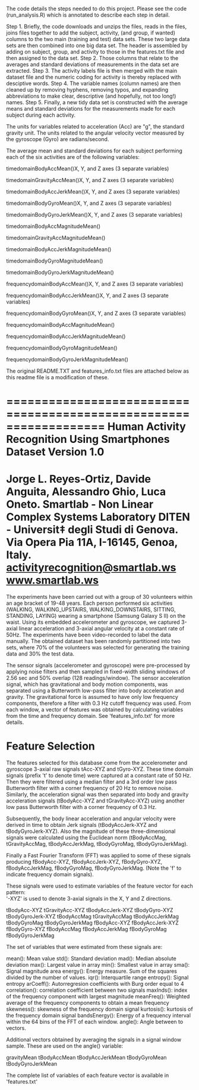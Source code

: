   The code details the steps needed to do this project. Please see the code (run_analysis.R) which is annotated to describe each step in detail.
  
  Step 1. Briefly, the code downloads and unzips the files, reads in the files, joins files together to add the subject, activity, (and group, if wanted) columns to the two main (training and test) data sets. These two large data sets are then combined into one big data set. The header is assembled by adding on subject, group, and activity to those in the features.txt file and then assigned to the data set. 
  Step 2. Those columns that relate to the averages and standard deviations of measurements in the data set are extracted. 
  Step 3. The activity labels file is then merged with the main dataset file and the numeric coding for activity is thereby replaced with desciptive words. 
  Step 4. The variable names (column names) are then cleaned up by removing hyphens, removing typos, and expanding abbreviations to make clear, descriptive (and hopefully, not too long!) names. 
  Step 5. Finally, a new tidy data set is constructed with the average means and standard deviations for the measurements made for each subject during each activity. 
  
  The units for variables related to acceleration (Acc) are "g", the standard gravity unit. The units related to the angular velocity vector measured by the gyroscope (Gyro) are radians/second. 
  
  The average mean and standard deviations for each subject performing each of the six activities are of the following variables:
  
  timedomainBodyAccMean()X, Y, and Z axes           (3 separate variables)
  
  timedomainGravityAccMean()X, Y, and Z axes        (3 separate variables)
  
  timedomainBodyAccJerkMean()X, Y, and Z axes       (3 separate variables)
  
  timedomainBodyGyroMean()X, Y, and Z axes          (3 separate variables)
  
  timedomainBodyGyroJerkMean()X, Y, and Z axes      (3 separate variables)
  
  timedomainBodyAccMagnitudeMean()
  
  timedomainGravityAccMagnitudeMean()
  
  timedomainBodyAccJerkMagnitudeMean()
  
  timedomainBodyGyroMagnitudeMean()
  
  timedomainBodyGyroJerkMagnitudeMean()
  
  frequencydomainBodyAccMean()X, Y, and Z axes        (3 separate variables)
  
  frequencydomainBodyAccJerkMean()X, Y, and Z axes    (3 separate variables)
  
  frequencydomainBodyGyroMean()X, Y, and Z axes       (3 separate variables)
  
  frequencydomainBodyAccMagnitudeMean()
  
  frequencydomainBodyAccJerkMagnitudeMean()
  
  frequencydomainBodyGyroMagnitudeMean()
  
  frequencydomainBodyGyroJerkMagnitudeMean()
  
  The original README.TXT and features_info.txt files are attached below as this readme file is a modification of these.
  
  
  
  ==================================================================
Human Activity Recognition Using Smartphones Dataset
Version 1.0
==================================================================
Jorge L. Reyes-Ortiz, Davide Anguita, Alessandro Ghio, Luca Oneto.
Smartlab - Non Linear Complex Systems Laboratory
DITEN - Universit‡ degli Studi di Genova.
Via Opera Pia 11A, I-16145, Genoa, Italy.
activityrecognition@smartlab.ws
www.smartlab.ws
==================================================================

The experiments have been carried out with a group of 30 volunteers within an age bracket of 19-48 years. Each person performed six activities (WALKING, WALKING_UPSTAIRS, WALKING_DOWNSTAIRS, SITTING, STANDING, LAYING) wearing a smartphone (Samsung Galaxy S II) on the waist. Using its embedded accelerometer and gyroscope, we captured 3-axial linear acceleration and 3-axial angular velocity at a constant rate of 50Hz. The experiments have been video-recorded to label the data manually. The obtained dataset has been randomly partitioned into two sets, where 70% of the volunteers was selected for generating the training data and 30% the test data. 

The sensor signals (accelerometer and gyroscope) were pre-processed by applying noise filters and then sampled in fixed-width sliding windows of 2.56 sec and 50% overlap (128 readings/window). The sensor acceleration signal, which has gravitational and body motion components, was separated using a Butterworth low-pass filter into body acceleration and gravity. The gravitational force is assumed to have only low frequency components, therefore a filter with 0.3 Hz cutoff frequency was used. From each window, a vector of features was obtained by calculating variables from the time and frequency domain. See 'features_info.txt' for more details. 

Feature Selection 
=================

The features selected for this database come from the accelerometer and gyroscope 3-axial raw signals tAcc-XYZ and tGyro-XYZ. These time domain signals (prefix 't' to denote time) were captured at a constant rate of 50 Hz. Then they were filtered using a median filter and a 3rd order low pass Butterworth filter with a corner frequency of 20 Hz to remove noise. Similarly, the acceleration signal was then separated into body and gravity acceleration signals (tBodyAcc-XYZ and tGravityAcc-XYZ) using another low pass Butterworth filter with a corner frequency of 0.3 Hz. 

Subsequently, the body linear acceleration and angular velocity were derived in time to obtain Jerk signals (tBodyAccJerk-XYZ and tBodyGyroJerk-XYZ). Also the magnitude of these three-dimensional signals were calculated using the Euclidean norm (tBodyAccMag, tGravityAccMag, tBodyAccJerkMag, tBodyGyroMag, tBodyGyroJerkMag). 

Finally a Fast Fourier Transform (FFT) was applied to some of these signals producing fBodyAcc-XYZ, fBodyAccJerk-XYZ, fBodyGyro-XYZ, fBodyAccJerkMag, fBodyGyroMag, fBodyGyroJerkMag. (Note the 'f' to indicate frequency domain signals). 

These signals were used to estimate variables of the feature vector for each pattern:  
'-XYZ' is used to denote 3-axial signals in the X, Y and Z directions.

tBodyAcc-XYZ
tGravityAcc-XYZ
tBodyAccJerk-XYZ
tBodyGyro-XYZ
tBodyGyroJerk-XYZ
tBodyAccMag
tGravityAccMag
tBodyAccJerkMag
tBodyGyroMag
tBodyGyroJerkMag
fBodyAcc-XYZ
fBodyAccJerk-XYZ
fBodyGyro-XYZ
fBodyAccMag
fBodyAccJerkMag
fBodyGyroMag
fBodyGyroJerkMag

The set of variables that were estimated from these signals are: 

mean(): Mean value
std(): Standard deviation
mad(): Median absolute deviation 
max(): Largest value in array
min(): Smallest value in array
sma(): Signal magnitude area
energy(): Energy measure. Sum of the squares divided by the number of values. 
iqr(): Interquartile range 
entropy(): Signal entropy
arCoeff(): Autorregresion coefficients with Burg order equal to 4
correlation(): correlation coefficient between two signals
maxInds(): index of the frequency component with largest magnitude
meanFreq(): Weighted average of the frequency components to obtain a mean frequency
skewness(): skewness of the frequency domain signal 
kurtosis(): kurtosis of the frequency domain signal 
bandsEnergy(): Energy of a frequency interval within the 64 bins of the FFT of each window.
angle(): Angle between to vectors.

Additional vectors obtained by averaging the signals in a signal window sample. These are used on the angle() variable:

gravityMean
tBodyAccMean
tBodyAccJerkMean
tBodyGyroMean
tBodyGyroJerkMean

The complete list of variables of each feature vector is available in 'features.txt'


  

